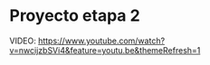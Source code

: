 # Proyecto etapa 2

VIDEO: https://www.youtube.com/watch?v=nwcijzbSVi4&feature=youtu.be&themeRefresh=1
